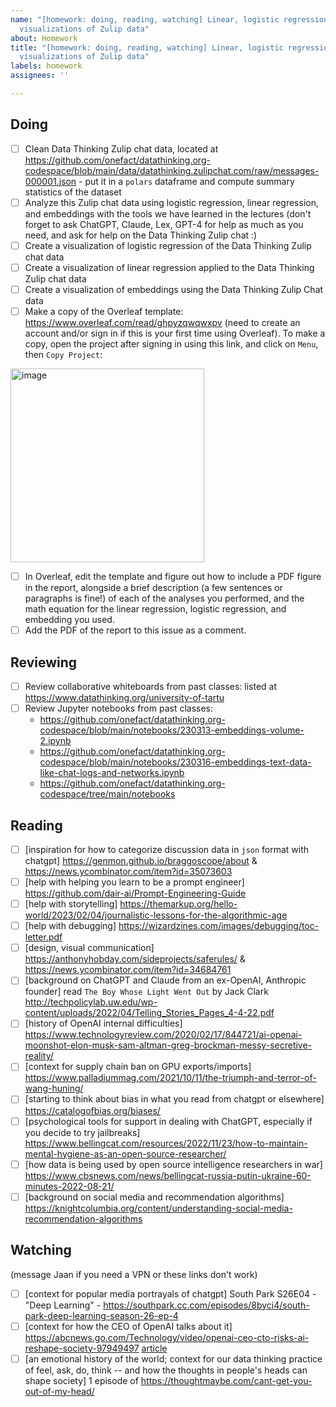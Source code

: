 ```yaml
---
name: "[homework: doing, reading, watching] Linear, logistic regressions and embedding
  visualizations of Zulip data"
about: Homework
title: "[homework: doing, reading, watching] Linear, logistic regressions and embedding
  visualizations of Zulip data"
labels: homework
assignees: ''

---
```


## Doing
- [ ] Clean Data Thinking Zulip chat data, located at https://github.com/onefact/datathinking.org-codespace/blob/main/data/datathinking.zulipchat.com/raw/messages-000001.json - put it in a `polars` dataframe and compute summary statistics of the dataset
- [ ] Analyze this Zulip chat data using logistic regression, linear regression, and embeddings with the tools we have learned in the lectures (don't forget to ask ChatGPT, Claude, Lex, GPT-4 for help as much as you need, and ask for help on the Data Thinking Zulip chat :)
- [ ] Create a visualization of logistic regression of the Data Thinking Zulip chat data
- [ ] Create a visualization of linear regression applied to the Data Thinking Zulip chat data 
- [ ] Create a visualization of embeddings using the Data Thinking Zulip Chat data
- [ ] Make a copy of the Overleaf template: https://www.overleaf.com/read/ghpyzqwqwxpv (need to create an account and/or sign in if this is your first time using Overleaf). To make a copy, open the project after signing in using this link, and click on `Menu`, then `Copy Project`:
<img width="310" alt="image" src="https://user-images.githubusercontent.com/5317244/226241154-a96f364e-6892-4229-b363-3a507b5dc2f2.png">

- [ ] In Overleaf, edit the template and figure out how to include a PDF figure in the report, alongside a brief description (a few sentences or paragraphs is fine!) of each of the analyses you performed, and the math equation for the linear regression, logistic regression, and embedding you used.
- [ ] Add the PDF of the report to this issue as a comment.

## Reviewing
- [ ] Review collaborative whiteboards from past classes: listed at https://www.datathinking.org/university-of-tartu
- [ ] Review Jupyter notebooks from past classes: 
    - https://github.com/onefact/datathinking.org-codespace/blob/main/notebooks/230313-embeddings-volume-2.ipynb
    - https://github.com/onefact/datathinking.org-codespace/blob/main/notebooks/230316-embeddings-text-data-like-chat-logs-and-networks.ipynb
    - https://github.com/onefact/datathinking.org-codespace/tree/main/notebooks

## Reading
- [ ] [inspiration for how to categorize discussion data in `json` format with chatgpt] https://genmon.github.io/braggoscope/about & https://news.ycombinator.com/item?id=35073603
- [ ] [help with helping you learn to be a prompt engineer] https://github.com/dair-ai/Prompt-Engineering-Guide
- [ ] [help with storytelling] https://themarkup.org/hello-world/2023/02/04/journalistic-lessons-for-the-algorithmic-age
- [ ] [help with debugging] https://wizardzines.com/images/debugging/toc-letter.pdf
- [ ] [design, visual communication] https://anthonyhobday.com/sideprojects/saferules/ & https://news.ycombinator.com/item?id=34684761
- [ ] [background on ChatGPT and Claude from an ex-OpenAI, Anthropic founder] read `The Boy Whose Light Went Out` by Jack Clark http://techpolicylab.uw.edu/wp-content/uploads/2022/04/Telling_Stories_Pages_4-4-22.pdf 
- [ ] [history of OpenAI internal difficulties] https://www.technologyreview.com/2020/02/17/844721/ai-openai-moonshot-elon-musk-sam-altman-greg-brockman-messy-secretive-reality/
- [ ] [context for supply chain ban on GPU exports/imports] https://www.palladiummag.com/2021/10/11/the-triumph-and-terror-of-wang-huning/
- [ ] [starting to think about bias in what you read from chatgpt or elsewhere] https://catalogofbias.org/biases/
- [ ] [psychological tools for support in dealing with ChatGPT, especially if you decide to try jailbreaks] https://www.bellingcat.com/resources/2022/11/23/how-to-maintain-mental-hygiene-as-an-open-source-researcher/
- [ ] [how data is being used by open source intelligence researchers in war] https://www.cbsnews.com/news/bellingcat-russia-putin-ukraine-60-minutes-2022-08-21/
- [ ] [background on social media and recommendation algorithms] https://knightcolumbia.org/content/understanding-social-media-recommendation-algorithms

## Watching
(message Jaan if you need a VPN or these links don't work)
- [ ] [context for popular media portrayals of chatgpt] South Park S26E04 - "Deep Learning" - https://southpark.cc.com/episodes/8byci4/south-park-deep-learning-season-26-ep-4 
- [ ] [context for how the CEO of OpenAI talks about it] https://abcnews.go.com/Technology/video/openai-ceo-cto-risks-ai-reshape-society-97949497 [article](https://abcnews.go.com/Technology/openai-ceo-sam-altman-ai-reshape-society-acknowledges/story?id=97897122)
- [ ] [an emotional history of the world; context for our data thinking practice of feel, ask, do, think -- and how the thoughts in people's heads can shape society] 1 episode of https://thoughtmaybe.com/cant-get-you-out-of-my-head/
